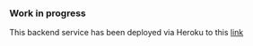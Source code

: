 ### Work in progress

This backend service has been deployed via Heroku to this [link](https://mindworks-interview-api.herokuapp.com/graphql)